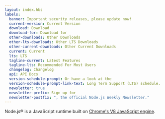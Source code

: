 ```yaml
---
layout: index.hbs
labels:
  banner: Important security releases, please update now!
  current-version: Current Version
  download: Download
  download-for: Download for
  other-downloads: Other Downloads
  other-lts-downloads: Other LTS Downloads
  other-current-downloads: Other Current Downloads
  current: Current
  lts: LTS
  tagline-current: Latest Features
  tagline-lts: Recommended For Most Users
  changelog: Changelog
  api: API Docs
  version-schedule-prompt: Or have a look at the
  version-schedule-prompt-link-text: Long Term Support (LTS) schedule.
  newsletter: true
  newsletter-prefix: Sign up for
  newsletter-postfix: ", the official Node.js Weekly Newsletter."
---
```


Node.js® is a JavaScript runtime built on [Chrome's V8 JavaScript engine](https://developers.google.com/v8/).
